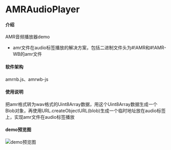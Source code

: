 # AMRAudioPlayer

#### 介绍
AMR音频播放器demo
* amr文件在audio标签播放的解决方案，包括二进制文件头为#!AMR和#!AMR-WB的amr文件

#### 软件架构
amrnb.js、amrwb-js


#### 使用说明

把amr格式转为wav格式的Uint8Array数据，用这个Uint8Array数据生成一个Blob对象，再使用URL.createObjectURL(blob)生成一个临时地址放在audio标签上，实现amr文件在audio标签播放

#### demo预览图

![demo预览图](https://foruda.gitee.com/images/1723079968121044096/a96b1c46_4880364.png)

